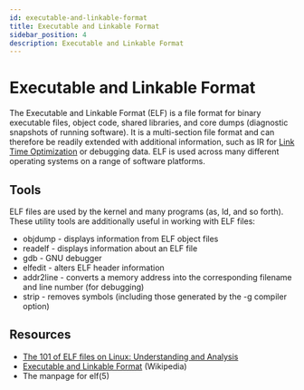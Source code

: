```yaml
---
id: executable-and-linkable-format
title: Executable and Linkable Format
sidebar_position: 4
description: Executable and Linkable Format
---
```


# Executable and Linkable Format

The Executable and Linkable Format (ELF) is a file format for binary executable files, object code, shared libraries, and core dumps (diagnostic snapshots of running software). It is a multi-section file format and can therefore be readily extended with additional information, such as IR for [Link Time Optimization](/D-ExtraResources/link-time-optimization.md) or debugging data. ELF is used across many different operating systems on a range of software platforms.

## Tools

ELF files are used by the kernel and many programs (as, ld, and so forth). These utility tools are additionally useful in working with ELF files:

- objdump - displays information from ELF object files
- readelf - displays information about an ELF file
- gdb - GNU debugger
- elfedit - alters ELF header information
- addr2line - converts a memory address into the corresponding filename and line number (for debugging)
- strip - removes symbols (including those generated by the -g compiler option)

## Resources

- [The 101 of ELF files on Linux: Understanding and Analysis](https://linux-audit.com/elf-binaries-on-linux-understanding-and-analysis)
- [Executable and Linkable Format](https://en.wikipedia.org/wiki/Executable_and_Linkable_Format#Non-Unix_adoption) (Wikipedia)
- The manpage for elf(5)
